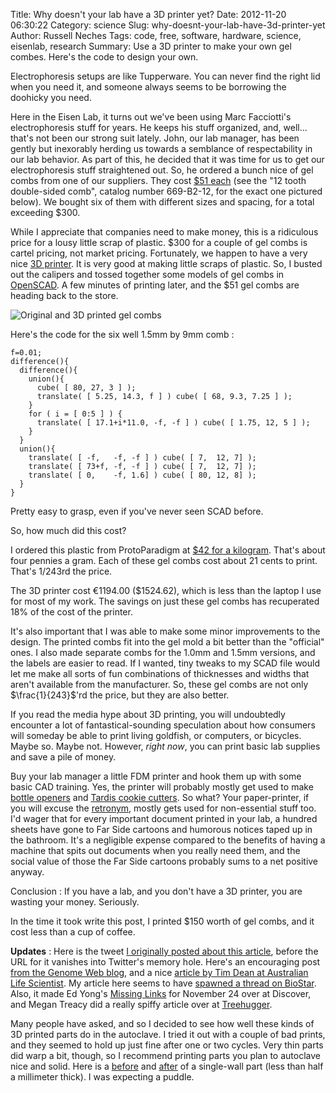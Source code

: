 Title: Why doesn't your lab have a 3D printer yet?
Date: 2012-11-20 06:30:22
Category: science
Slug: why-doesnt-your-lab-have-3d-printer-yet
Author: Russell Neches
Tags: code, free, software, hardware, science, eisenlab, research
Summary: Use a 3D printer to make your own gel combes. Here's the code to design your own.


Electrophoresis setups are like Tupperware. You can never find the right
lid when you need it, and someone always seems to be borrowing the
doohicky you need.

Here in the Eisen Lab, it turns out we've been using Marc Facciotti's
electrophoresis stuff for years. He keeps his stuff organized, and,
well... that's not been our strong suit lately. John, our lab manager,
has been gently but inexorably herding us towards a semblance of
respectability in our lab behavior. As part of this, he decided that it
was time for us to get our electrophoresis stuff straightened out. So,
he ordered a bunch nice of gel combs from one of our suppliers. They
cost [$51
each](http://www.krackeler.com/products/1986-Systems/13300-Model-B2-EasyCast-Mini-Gel-Electrophoresis-System.htm)
(see the "12 tooth double-sided comb", catalog number 669-B2-12, for the
exact one pictured below). We bought six of them with different sizes
and spacing, for a total exceeding $300.

While I appreciate that companies need to make money, this is a
ridiculous price for a lousy little scrap of plastic. $300 for a couple
of gel combs is cartel pricing, not market pricing. Fortunately, we
happen to have a very nice [3D printer](http://ultimaker.com). It is
very good at making little scraps of plastic. So, I busted out the
calipers and tossed together some models of gel combs in
[OpenSCAD](http://www.openscad.org/). A few minutes of printing later,
and the $51 gel combs are heading back to the store.

![Original and 3D printed gel combs](http://vort.org/media/images/gel_combs_ultimaker.jpg)

Here's the code for the six well 1.5mm by 9mm comb :

```
f=0.01;
difference(){
  difference(){
    union(){
      cube( [ 80, 27, 3 ] );
      translate( [ 5.25, 14.3, f ] ) cube( [ 68, 9.3, 7.25 ] );
    }
    for ( i = [ 0:5 ] ) {
      translate( [ 17.1+i*11.0, -f, -f ] ) cube( [ 1.75, 12, 5 ] );
    }
  }
  union(){
    translate( [ -f,   -f, -f ] ) cube( [ 7,  12, 7] );
    translate( [ 73+f, -f, -f ] ) cube( [ 7,  12, 7] );
    translate( [ 0,    -f, 1.6] ) cube( [ 80, 12, 8] );
  }
}
```

Pretty easy to grasp, even if you've never seen SCAD before.

So, how much did this cost?

I ordered this plastic from ProtoParadigm at [$42 for a
kilogram](http://www.protoparadigm.com/products/filament/3mm-white-pla-plastic-filament-2-2lb-1kg-spool-1/).
That's about four pennies a gram. Each of these gel combs cost about 21
cents to print. That's 1/243rd the price.

The 3D printer cost &euro;1194.00 ($1524.62), which is less than the laptop
I use for most of my work. The savings on just these gel combs has
recuperated 18% of the cost of the printer.

It's also important that I was able to make some minor improvements to
the design. The printed combs fit into the gel mold a bit better than
the "official" ones. I also made separate combs for the 1.0mm and 1.5mm
versions, and the labels are easier to read. If I wanted, tiny tweaks to
my SCAD file would let me make all sorts of fun combinations of
thicknesses and widths that aren't available from the manufacturer. So,
these gel combs are not only $\frac{1}{243}$'rd the price, but they are also
better.

If you read the media hype about 3D printing, you will undoubtedly
encounter a lot of fantastical-sounding speculation about how consumers
will someday be able to print living goldfish, or computers, or
bicycles. Maybe so. Maybe not. However, *right now*, you can print basic
lab supplies and save a pile of money.

Buy your lab manager a little FDM printer and hook them up with some
basic CAD training. Yes, the printer will probably mostly get used to
make [bottle openers](http://www.thingiverse.com/thing:26299) and
[Tardis cookie cutters](http://www.thingiverse.com/thing:14533). So
what? Your paper-printer, if you will excuse the
[retronym](http://en.wikipedia.org/wiki/Retronym), mostly gets used for
non-essential stuff too. I'd wager that for every important document
printed in your lab, a hundred sheets have gone to Far Side cartoons and
humorous notices taped up in the bathroom. It's a negligible expense
compared to the benefits of having a machine that spits out documents
when you really need them, and the social value of those the Far Side
cartoons probably sums to a net positive anyway.

Conclusion : If you have a lab, and you don't have a 3D printer, you are
wasting your money. Seriously.

In the time it took write this post, I printed $150 worth of gel combs,
and it cost less than a cup of coffee.

**Updates** : Here is the tweet [I originally posted about this
article](https://twitter.com/ryneches/status/270803509186809856#),
before the URL for it vanishes into Twitter's memory hole. Here's an
encouraging post [from the Genome Web
blog](http://www.genomeweb.com/blog/practically-printing-money), and a
nice [article by Tim Dean at Australian Life
Scientist](http://www.lifescientist.com.au/article/444288/3d_printers_enter_lab/).
My article here seems to have [spawned a thread on
BioStar](http://biostars.org/p/57425/). Also, it made Ed Yong's [Missing
Links](http://blogs.discovermagazine.com/notrocketscience/2012/11/24/ive-got-your-missing-links-right-here-24-november-2012/)
for November 24 over at Discover, and Megan Treacy did a really spiffy
article over at
[Treehugger](http://www.treehugger.com/clean-technology/3-d-printing-lab.html).

Many people have asked, and so I decided to see how well these kinds of
3D printed parts do in the autoclave. I tried it out with a couple of
bad prints, and they seemed to hold up just fine after one or two
cycles. Very thin parts did warp a bit, though, so I recommend printing
parts you plan to autoclave nice and solid. Here is a
[before](https://twitter.com/ryneches/status/276132833108574209) and
[after](https://twitter.com/ryneches/status/276149084438540288) of a
single-wall part (less than half a millimeter thick). I was expecting a
puddle.
